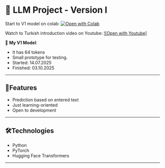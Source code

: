# 🧠 LLM Project - Version I

 Start to V1 model on colab: 
 [![Open with Colab](https://colab.research.google.com/assets/colab-badge.svg)](https://colab.research.google.com/drive/18VKzIy39rldxmE8synfAf7qjmqs6r1NR?usp=sharing)

 Watch to Turkish introduction video on Youtube:
 [![Open with Youtube]](https://youtu.be/AIG2jyND5PY?si=klzHCG8FDD_QEMw3)

📌 **My V1 Model**:  
- It has 64 tokens
- Small prototype for testing.
- Started: 14.07.2025
- Finished: 03.10.2025
  
---

## 🚀**Features**
- Prediction based on entered text
- Just learning-oriented 
- Open to development

---

## 🛠️**Technologies**
- Python 
- PyTorch
- Hugging Face Transformers 

---


